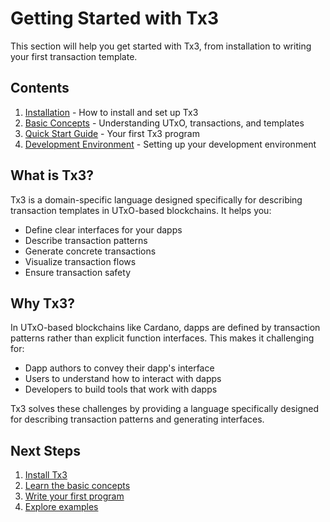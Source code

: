 # Getting Started with Tx3

This section will help you get started with Tx3, from installation to writing your first transaction template.

## Contents

1. [Installation](installation.md) - How to install and set up Tx3
2. [Basic Concepts](basic-concepts.md) - Understanding UTxO, transactions, and templates
3. [Quick Start Guide](quick-start.md) - Your first Tx3 program
4. [Development Environment](development-environment.md) - Setting up your development environment

## What is Tx3?

Tx3 is a domain-specific language designed specifically for describing transaction templates in UTxO-based blockchains. It helps you:

- Define clear interfaces for your dapps
- Describe transaction patterns
- Generate concrete transactions
- Visualize transaction flows
- Ensure transaction safety

## Why Tx3?

In UTxO-based blockchains like Cardano, dapps are defined by transaction patterns rather than explicit function interfaces. This makes it challenging for:

- Dapp authors to convey their dapp's interface
- Users to understand how to interact with dapps
- Developers to build tools that work with dapps

Tx3 solves these challenges by providing a language specifically designed for describing transaction patterns and generating interfaces.

## Next Steps

1. [Install Tx3](installation.md)
2. [Learn the basic concepts](basic-concepts.md)
3. [Write your first program](quick-start.md)
4. [Explore examples](examples/index.md) 